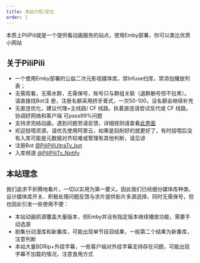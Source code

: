 ```yaml
---
title: 本站介绍/定位
order: 1
---
```

本质上PiliPili就是一个提供看动画服务的站点，使用Emby部署，你可以类比优质小网站
## 关于PiliPili
- 一个使用Emby部署的公益二次元影视媒体库，禁Infuse扫库，禁添加播放列表；
- 无需观看，无需水群，无需保号，账号只与群组关联（退群删号但不拉黑）。请直接找Bot注
册，注册名额采用挤牙膏式，一次50-100，没名额会继续补充
- 无直连优化，建议代理+主线路/ CF 线路。执着直连请尝试反代或 CF 线路。协调好网络和客户端
可pass99%问题
- 支持求完结动画，遇到问题劳请反馈，详细规则请查看[此界面](/about/002)
- 欢迎投喂资源，请优先使用阿里云，如果是刮削好的就更好了，有时投喂后没有入库可能是元数据对齐较难或管理有其他判断，请见谅
- 注册Bot [@PiliPiliUltraTv_bot](https://t.me/PiliPiliUltraTv_bot)
- 入库频道 [@PiliPiliTv_Notify](https://t.me/PiliPiliTv_Notify)
## 本站理念
我们追求不折腾地看片，一切以实用为第一要义。因此我们已经细分媒体库种类、设计媒体库开关、积极处理问题反馈与求片提供影片多源选择、同时无需保号，但也因此引发一些使用不便：
- 本站动画抓源覆盖大量版本，但Emby并没有指定版本继续播放功能，需要手动选源
- 剧集分动漫库和新番库，可能出现单节目双结果，一般第二个结果为新番库，注意判断
- 本站大量BDRip+外挂字幕，一些客户端对外挂字幕支持存在问题，可能出现字幕不加载的情况，注意食用方式